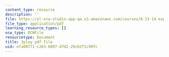 ```yaml
---
content_type: resource
description: ''
file: https://ol-ocw-studio-app-qa.s3.amazonaws.com/courses/8-13-14-experimental-physics-i-ii-junior-lab-fall-2016-spring-2017/efa00771c2636897d7d229c62f1c99fc_N1PimixqqXQ.pdf
file_type: application/pdf
learning_resource_types: []
ocw_type: OCWFile
resourcetype: Document
title: 3play pdf file
uid: efa00771-c263-6897-d7d2-29c62f1c99fc
---
```

